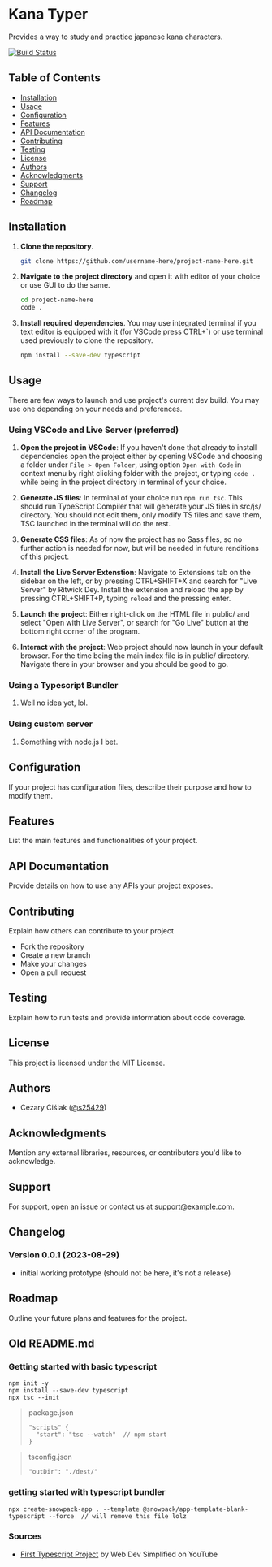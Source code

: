 # Kana Typer

Provides a way to study and practice japanese kana characters.

[![Build Status]()]()

## Table of Contents

- [Installation](#installation)
- [Usage](#usage)
- [Configuration](#configuration)
- [Features](#features)
- [API Documentation](#api-documentation)
- [Contributing](#contributing)
- [Testing](#testing)
- [License](#license)
- [Authors](#authors)
- [Acknowledgments](#acknowledgments)
- [Support](#support)
- [Changelog](#changelog)
- [Roadmap](#roadmap)

## Installation

1. **Clone the repository**.

    ```bash
    git clone https://github.com/username-here/project-name-here.git
    ```

2. **Navigate to the project directory** and open it with editor of your choice or use GUI to do the same.

    ```bash
    cd project-name-here
    code .
    ```

3. **Install required dependencies**. You may use integrated terminal if you text editor is equipped with it (for VSCode press CTRL+`) or use terminal used previously to clone the repository.

    ```bash
    npm install --save-dev typescript
    ```

## Usage

There are few ways to launch and use project's current dev build. You may use one depending on your needs and preferences.

### Using VSCode and Live Server (preferred)

1. **Open the project in VSCode**: If you haven't done that already to install dependencies open the project either by opening VSCode and choosing a folder under `File > Open Folder`, using option `Open with Code` in context menu by right clicking folder with the project, or typing `code .` while being in the project directory in terminal of your choice.

2. **Generate JS files**: In terminal of your choice run `npm run tsc`. This should run TypeScript Compiler that will generate your JS files in src/js/ directory. You should not edit them, only modify TS files and save them, TSC launched in the terminal will do the rest.

3. **Generate CSS files**: As of now the project has no Sass files, so no further action is needed for now, but will be needed in future renditions of this project.

4. **Install the Live Server Extenstion**: Navigate to Extensions tab on the sidebar on the left, or by pressing CTRL+SHIFT+X and search for "Live Server" by Ritwick Dey. Install the extension and reload the app by pressing CTRL+SHIFT+P, typing `reload` and the pressing enter.

5. **Launch the project**: Either right-click on the HTML file in public/ and select "Open with Live Server", or search for "Go Live" button at the bottom right corner of the program.

6. **Interact with the project**: Web project should now launch in your default browser. For the time being the main index file is in public/ directory. Navigate there in your browser and you should be good to go.

### Using a Typescript Bundler

1. Well no idea yet, lol.

### Using custom server

1. Something with node.js I bet.

## Configuration

If your project has configuration files, describe their purpose and how to modify them.

## Features

List the main features and functionalities of your project.

## API Documentation

Provide details on how to use any APIs your project exposes.

## Contributing

Explain how others can contribute to your project

- Fork the repository
- Create a new branch
- Make your changes
- Open a pull request

## Testing

Explain how to run tests and provide information about code coverage.

## License 

This project is licensed under the MIT License.

## Authors

- Cezary Ciślak ([@s25429](s25429@pjwstk.edu.pl))

## Acknowledgments

Mention any external libraries, resources, or contributors you'd like to acknowledge.

## Support

For support, open an issue or contact us at support@example.com.

## Changelog

### Version 0.0.1 (2023-08-29)
- initial working prototype (should not be here, it's not a release)

## Roadmap

Outline your future plans and features for the project.

## Old README.md

### Getting started with basic typescript

```
npm init -y
npm install --save-dev typescript
npx tsc --init
```

> package.json
> ```
> "scripts" {
>   "start": "tsc --watch"  // npm start
> }
> ```

> tsconfig.json
> ```
> "outDir": "./dest/"
> ```

### getting started with typescript bundler

```
npx create-snowpack-app . --template @snowpack/app-template-blank-typescript --force  // will remove this file lolz
```

### Sources
- [First Typescript Project](https://www.youtube.com/watch?v=jBmrduvKl5w) by Web Dev Simplified on YouTube